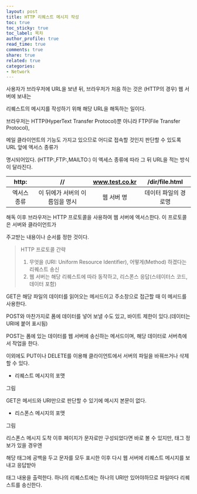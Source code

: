 ```yaml
---
layout: post
title: HTTP 리퀘스트 메시지 작성
toc: true
toc_sticky: true
toc_label: 목차
author_profile: true
read_time: true
comments: true
share: true
related: true
categories:
- Network
---
```


사용자가 브라우저에 URL을 보낸 뒤, 브라우저가 처음 하는 것은 (HTTP의 경우) 웹 서버에 보내는 

리퀘스트의 메시지를 작성하기 위해 해당 URL을 해독하는 일이다.

브라우저는 HTTP(HyperText Transfer Protocol)뿐 아니라 FTP(File Transfer Protocol), 

메일 클라이언트의 기능도 가지고 있으므로 어디로 접속할 것인지 판단할 수 있도록 URL 앞에 엑서스 종류가

명시되어있다. (HTTP:,FTP:,MAILTO:) 이 엑세스 종류에 따라 그 뒤 URL을 적는 방식이 달라진다.


|  http:  |  //         | www.test.co.kr         |  /dir/file.html |
| :-------: |:-------: | :-------------------: |:---------------:|
| 엑서스 종류 | 이 뒤에가 서버의 이름임을 명시 | 웹 서버 명 | 데이터 파일의 경로명 |

해독 이후 브라우저는 HTTP 프로토콜을 사용하여 웹 서버에 엑서스한다. 이 프로토콜은 서버와 클라이언트가

주고받는 내용이나 순서를 정한 것이다.



> HTTP 프로토콜 간략
> 1. 무엇을 (URI: Uniform Resource Identifier), 어떻게(Method) 하겠다는 리퀘스트 송신
> 2. 웹 서버는 해당 리퀘스트에 따라 동작하고, 리스폰스 응답(스테이터스 코드, 데이터 포함)


GET은 해당 파일의 데이터를 읽어오는 메서드이고 주소창으로 접근할 때 이 메서드를 사용한다. 

POST와 마찬가지로 폼에 데이터를 넣어 보낼 수도 있고, 바이트 제한이 있다.(데이터는 URI에 붙어 표시됨)

POST는 폼에 있는 데이터를 웹 서버에 송신하는 메서드이며, 해당 데이터로 서버측에서 작업을 한다.

이외에도 PUT이나 DELETE를 이용해 클라이언트에서 서버의 파일을 바꿔쓰거나 삭제할 수 있다.


- 리퀘스트 메시지의 포맷

그림

GET은 메서드와 URI만으로 판단할 수 있기에 메시지 본문이 없다.


- 리스폰스 메시지의 포맷

그림

리스폰스 메시지 도착 이후 페이지가 문자로만 구성되었다면 바로 볼 수 있지만, 태그 정보가 있을 경우엔

해당 태그에 공백을 두고 문자를 모두 표시한 이후 다시 웹 서버에 리퀘스트 메시지를 보내고 응답받아 

태그 내용을 출력한다. 하나의 리퀘스트에는 하나의 URI만 있어야하므로 파일마다 리퀘스트를 송신한다.

